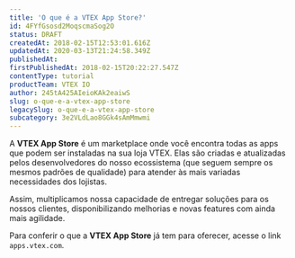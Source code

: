 ```yaml
---
title: 'O que é a VTEX App Store?'
id: 4FYfGsosd2MoqscmaSog2O
status: DRAFT
createdAt: 2018-02-15T12:53:01.616Z
updatedAt: 2020-03-13T21:24:58.349Z
publishedAt: 
firstPublishedAt: 2018-02-15T20:22:27.547Z
contentType: tutorial
productTeam: VTEX IO
author: 245tA425AIeioKAk2eaiwS
slug: o-que-e-a-vtex-app-store
legacySlug: o-que-e-a-vtex-app-store
subcategory: 3e2VLdLao8GGk4sAmMmwmi
---
```


A __VTEX App Store__ é um marketplace onde você encontra todas as apps que podem ser instaladas na sua loja VTEX. Elas são criadas e atualizadas pelos desenvolvedores do nosso ecossistema (que seguem sempre os mesmos padrões de qualidade) para atender às mais variadas necessidades dos lojistas.

Assim, multiplicamos nossa capacidade de entregar soluções para os nossos clientes, disponibilizando melhorias e novas features com ainda mais agilidade. 

Para conferir o que a __VTEX App Store__ já tem para oferecer, acesse o link `apps.vtex.com`.
